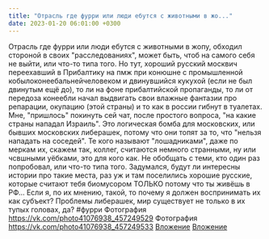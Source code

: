 ```yaml
---
title: "Отрасль где фурри или люди ебутся с животными в жо..."
date: 2023-01-20 06:01:00 +0300
---
```


Отрасль где фурри или люди ебутся с животными в жопу, обходил стороной в своих "расследованиях", может быть, чтоб на самого себя не выйти, или что-то типа того.
Но тут, хороший русский москвич переехавший в Прибалтику на пмж при конюшне с промышленной кобылоконеебальнейчеловеком и двинувшийся кукухой (если не был двинутым ещё до), то ли на фоне прибалтийской пропаганды, то ли от передоза конеебли начал выдвигать свои влажные фантазии про репарации, окупацию (этой страны) и то как в россии гибнут в туалетах. Мне, "пришлось" покинуть сей чат, после простого вопроса, "на какие страны нападал Израиль". Это логическая бомба для московских, или бывших московских либерашек, потому что они топят за то, что "нельзя нападать на соседей".
Те кого называют "лошадниками", даже по меркам их, скажем так, коллег, считаются немного странными, ну или чсвшными уёбками, это для кого как. Не обобщать с теми, кто один раз попробовал, или что-то типа того.
Задумался, будут ли интересны истории про такие места, раз уж и там поселились хорошие русские, которые считают тебя биомусором ТОЛЬКО потому что ты живёшь в РФ... Если я, по их мнению, такой, то почему я должен воспринимать их как субъект? Проблемы либерашек, мир существует не только в их тупых головах, да?
#фурри
Фотография
<a class="vk-attach" href="https://vk.com/photo41076938_457249529">https://vk.com/photo41076938_457249529</a>
Фотография
<a class="vk-attach" href="https://vk.com/photo41076938_457249533">https://vk.com/photo41076938_457249533</a>
<a class="vk-attach" href="https://vk.com/photo41076938_457249529">Вложение</a>
<a class="vk-attach" href="https://vk.com/photo41076938_457249533">Вложение</a>
